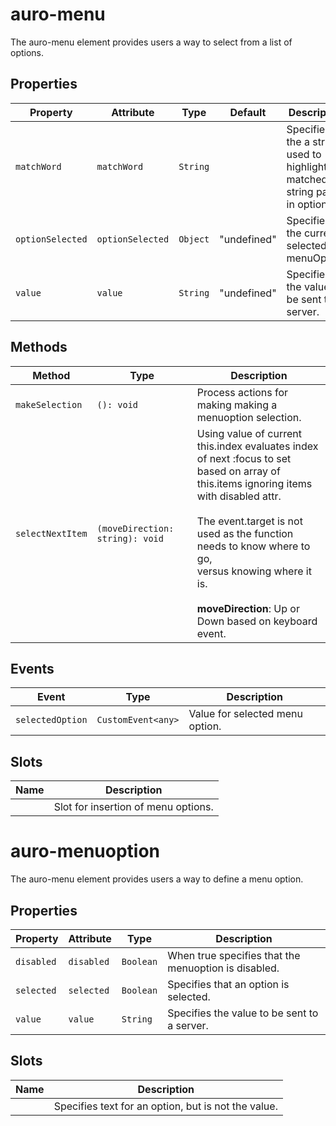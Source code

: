 # auro-menu

The auro-menu element provides users a way to select from a list of options.

## Properties

| Property         | Attribute        | Type     | Default     | Description                                      |
|------------------|------------------|----------|-------------|--------------------------------------------------|
| `matchWord`      | `matchWord`      | `String` |             | Specifies the a string used to highlight matched string parts in options. |
| `optionSelected` | `optionSelected` | `Object` | "undefined" | Specifies the current selected menuOption.       |
| `value`          | `value`          | `String` | "undefined" | Specifies the value to be sent to a server.      |

## Methods

| Method           | Type                            | Description                                      |
|------------------|---------------------------------|--------------------------------------------------|
| `makeSelection`  | `(): void`                      | Process actions for making making a menuoption selection. |
| `selectNextItem` | `(moveDirection: string): void` | Using value of current this.index evaluates index<br />of next :focus to set based on array of this.items ignoring items<br />with disabled attr.<br /><br />The event.target is not used as the function needs to know where to go,<br />versus knowing where it is.<br /><br />**moveDirection**: Up or Down based on keyboard event. |

## Events

| Event            | Type               | Description                     |
|------------------|--------------------|---------------------------------|
| `selectedOption` | `CustomEvent<any>` | Value for selected menu option. |

## Slots

| Name | Description                         |
|------|-------------------------------------|
|      | Slot for insertion of menu options. |


# auro-menuoption

The auro-menu element provides users a way to define a menu option.

## Properties

| Property   | Attribute  | Type      | Description                                      |
|------------|------------|-----------|--------------------------------------------------|
| `disabled` | `disabled` | `Boolean` | When true specifies that the menuoption is disabled. |
| `selected` | `selected` | `Boolean` | Specifies that an option is selected.            |
| `value`    | `value`    | `String`  | Specifies the value to be sent to a server.      |

## Slots

| Name | Description                                      |
|------|--------------------------------------------------|
|      | Specifies text for an option, but is not the value. |
